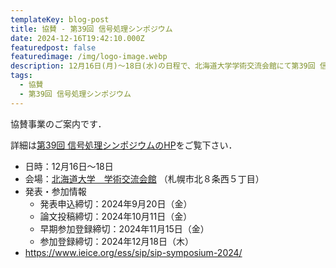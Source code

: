 ```yaml
---
templateKey: blog-post
title: 協賛 - 第39回 信号処理シンポジウム
date: 2024-12-16T19:42:10.000Z
featuredpost: false
featuredimage: /img/logo-image.webp
description: 12月16日(月)～18日(水)の日程で、北海道大学学術交流会館にて第39回 信号処理シンポジウムが開催されます
tags:
  - 協賛
  - 第39回 信号処理シンポジウム
---
```


協賛事業のご案内です．

詳細は[第39回 信号処理シンポジウムのHP](https://www.ieice.org/ess/sip/sip-symposium-2024/)をご覧下さい．


- 日時：12月16日〜18日
- 会場：[北海道大学　学術交流会館](https://www.hokudai.ac.jp/bureau/property/s01/) （札幌市北８条西５丁目）
- 発表・参加情報
    - 発表申込締切：2024年9月20日（金）
    - 論文投稿締切：2024年10月11日（金）
    - 早期参加登録締切：2024年11月15日（金）
    - 参加登録締切：2024年12月18日（木）
- https://www.ieice.org/ess/sip/sip-symposium-2024/
